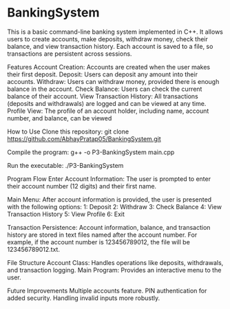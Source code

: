 # BankingSystem
This is a basic command-line banking system implemented in C++. It allows users to create accounts, make deposits, withdraw money, check their balance, and view transaction history. Each account is saved to a file, so transactions are persistent across sessions.

Features
Account Creation: Accounts are created when the user makes their first deposit.
Deposit: Users can deposit any amount into their accounts.
Withdraw: Users can withdraw money, provided there is enough balance in the account.
Check Balance: Users can check the current balance of their account.
View Transaction History: All transactions (deposits and withdrawals) are logged and can be viewed at any time.
Profile View: The profile of an account holder, including name, account number, and balance, can be viewed

How to Use
Clone this repository:
git clone https://github.com/AbhayPratap05/BankingSystem.git

Compile the program:
g++ -o P3-BankingSystem main.cpp

Run the executable:
./P3-BankingSystem

Program Flow
Enter Account Information:
The user is prompted to enter their account number (12 digits) and their first name.

Main Menu:
After account information is provided, the user is presented with the following options:
1: Deposit
2: Withdraw
3: Check Balance
4: View Transaction History
5: View Profile
6: Exit

Transaction Persistence:
Account information, balance, and transaction history are stored in text files named after the account number. For example, if the account number is 123456789012, the file will be 123456789012.txt.

File Structure
Account Class: Handles operations like deposits, withdrawals, and transaction logging.
Main Program: Provides an interactive menu to the user.

Future Improvements
Multiple accounts feature.
PIN authentication for added security.
Handling invalid inputs more robustly.



